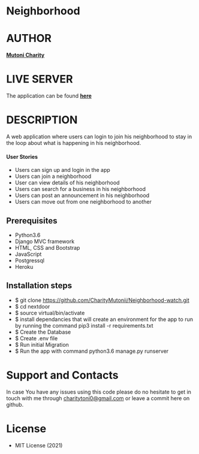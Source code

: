 # Neighborhood

# AUTHOR

**[Mutoni Charity](https://github.com/CharityMutonii)**

# LIVE SERVER
The application can be found **[here](https://chahoods.herokuapp.com)**

# DESCRIPTION

A web application where users can login to join his neighborhood to stay in the loop about what is happening in his neighborhood.

#### User Stories

* Users can sign up and login in the app
* Users can join a neighborhood
* User can view details of his neighborhood
* Users can search for a business in his neighborhood
* Users can post an announcement in his neighborhood
* Users can move out from one neighborhood to another

## Prerequisites
* Python3.6
* Django MVC framework
* HTML, CSS and Bootstrap
* JavaScript
* Postgressql
* Heroku

## Installation steps 
* $ git clone https://github.com/CharityMutonii/Neighborhood-watch.git
* $ cd nextdoor
* $ source virtual/bin/activate
* $ install dependancies that will create an environment for the app to run by running the command pip3 install -r requirements.txt
* $ Create the Database
* $ Create .env file
* $ Run initial Migration
* $ Run the app with command python3.6 manage.py runserver


# Support and Contacts

In case You have any issues using this code please do no hesitate to get in touch with me through charitytoni0@gmail.com or leave a commit here on github.

# License

* MIT License (2021)